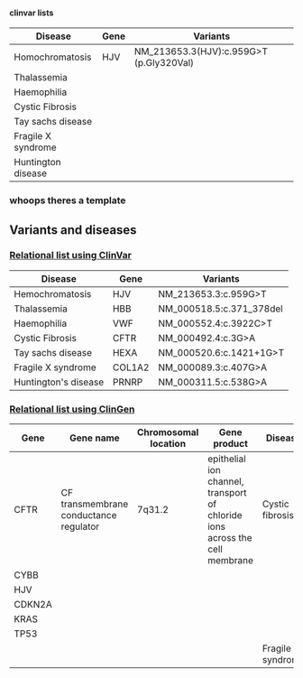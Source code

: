 #### clinvar lists

Disease | Gene | Variants 
------- | ----- | -------
Homochromatosis | HJV | NM_213653.3(HJV):c.959G>T (p.Gly320Val) 
Thalassemia | 
Haemophilia |
Cystic Fibrosis |
Tay sachs disease |
Fragile X syndrome |
Huntington disease |

### whoops theres a template

## Variants and diseases

### [Relational list using ClinVar](https://www.ncbi.nlm.nih.gov/clinvar/)

|Disease|Gene|Variants|
|-------|----|--------|
|Hemochromatosis|HJV|NM_213653.3:c.959G>T|
|Thalassemia|	HBB	|	NM_000518.5:c.371_378del	|
|Haemophilia|	VWF	|	NM_000552.4:c.3922C>T	|
|Cystic Fibrosis|	CFTR	|	NM_000492.4:c.3G>A	|
|Tay sachs disease|	HEXA	|	NM_000520.6:c.1421+1G>T	|
|Fragile X syndrome|	COL1A2	|	NM_000089.3:c.407G>A |
|Huntington's disease| PRNRP		|	NM_000311.5:c.538G>A |


### [Relational list using ClinGen](https://clinicalgenome.org/)
|Gene|Gene name|Chromosomal location|Gene product|Disease|
|----|---------|--------------------|------------|-------|
|CFTR|CF transmembrane conductance regulator|7q31.2|epithelial ion channel, transport of chloride ions across the cell membrane|Cystic fibrosis|
|CYBB|		|		| 		|		 |
|HJV|		|		|		|		|
|CDKN2A|		|		|		|		|
|KRAS|		|		|		|		|
|TP53|		|		|		|		|
|		|		|		|		|Fragile X syndrome|
